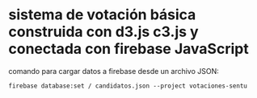 # sistema de votación básica construida con d3.js c3.js y conectada con firebase JavaScript
comando para cargar datos a firebase desde un archivo JSON:
```
firebase database:set / candidatos.json --project votaciones-sentu
```